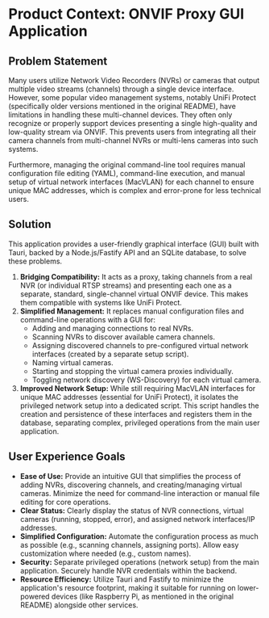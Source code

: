 # Product Context: ONVIF Proxy GUI Application

## Problem Statement

Many users utilize Network Video Recorders (NVRs) or cameras that output multiple video streams (channels) through a single device interface. However, some popular video management systems, notably UniFi Protect (specifically older versions mentioned in the original README), have limitations in handling these multi-channel devices. They often only recognize or properly support devices presenting a single high-quality and low-quality stream via ONVIF. This prevents users from integrating all their camera channels from multi-channel NVRs or multi-lens cameras into such systems.

Furthermore, managing the original command-line tool requires manual configuration file editing (YAML), command-line execution, and manual setup of virtual network interfaces (MacVLAN) for each channel to ensure unique MAC addresses, which is complex and error-prone for less technical users.

## Solution

This application provides a user-friendly graphical interface (GUI) built with Tauri, backed by a Node.js/Fastify API and an SQLite database, to solve these problems.

1.  **Bridging Compatibility:** It acts as a proxy, taking channels from a real NVR (or individual RTSP streams) and presenting each one as a separate, standard, single-channel virtual ONVIF device. This makes them compatible with systems like UniFi Protect.
2.  **Simplified Management:** It replaces manual configuration files and command-line operations with a GUI for:
    *   Adding and managing connections to real NVRs.
    *   Scanning NVRs to discover available camera channels.
    *   Assigning discovered channels to pre-configured virtual network interfaces (created by a separate setup script).
    *   Naming virtual cameras.
    *   Starting and stopping the virtual camera proxies individually.
    *   Toggling network discovery (WS-Discovery) for each virtual camera.
3.  **Improved Network Setup:** While still requiring MacVLAN interfaces for unique MAC addresses (essential for UniFi Protect), it isolates the privileged network setup into a dedicated script. This script handles the creation and persistence of these interfaces and registers them in the database, separating complex, privileged operations from the main user application.

## User Experience Goals

*   **Ease of Use:** Provide an intuitive GUI that simplifies the process of adding NVRs, discovering channels, and creating/managing virtual cameras. Minimize the need for command-line interaction or manual file editing for core operations.
*   **Clear Status:** Clearly display the status of NVR connections, virtual cameras (running, stopped, error), and assigned network interfaces/IP addresses.
*   **Simplified Configuration:** Automate the configuration process as much as possible (e.g., scanning channels, assigning ports). Allow easy customization where needed (e.g., custom names).
*   **Security:** Separate privileged operations (network setup) from the main application. Securely handle NVR credentials within the backend.
*   **Resource Efficiency:** Utilize Tauri and Fastify to minimize the application's resource footprint, making it suitable for running on lower-powered devices (like Raspberry Pi, as mentioned in the original README) alongside other services.
